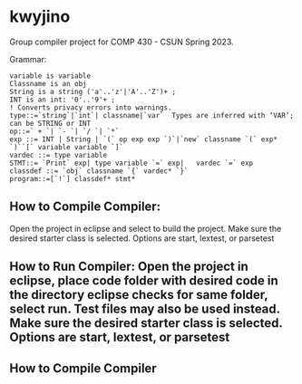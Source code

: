 # kwyjino
Group compiler project for COMP 430 - CSUN Spring 2023.

Grammar:
```
variable is variable
Classname is an obj
String is a string ('a'..'z'|'A'..'Z')+ ;
INT is an int: '0'..'9'+ ;
! Converts privacy errors into warnings.
type::=`string`|`int`| classname|`var`	Types are inferred with ‘VAR’; can be STRING or INT
op::=` + `| `- `| `/ `| `*`
exp ::= INT | String | `(` op exp exp `)`|`new` classname `(` exp* `)``[` variable variable `]`
vardec ::= type variable
STMT::= `Print` exp| type variable `=` exp|   vardec `=` exp
classdef ::= `obj` classname `{` vardec* `}`
program::=[`!`] classdef* stmt*

```
## How to Compile Compiler:
 Open the project in eclipse and select to build the project. Make sure the desired starter class is selected. Options are start, lextest, or parsetest
 
## How to Run Compiler: Open the project in eclipse, place code folder with desired code in the directory eclipse checks for same folder, select run. Test files may also be used instead. Make sure the desired starter class is selected. Options are start, lextest, or parsetest
## How to Compile Compiler
